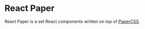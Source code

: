 # React Paper

React Paper is a set React components written on top of [PaperCSS](https://www.getpapercss.com/).